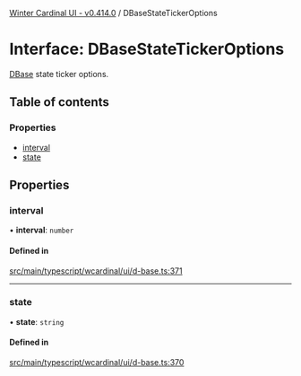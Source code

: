 [Winter Cardinal UI - v0.414.0](../index.md) / DBaseStateTickerOptions

# Interface: DBaseStateTickerOptions

[DBase](../classes/DBase.md) state ticker options.

## Table of contents

### Properties

- [interval](DBaseStateTickerOptions.md#interval)
- [state](DBaseStateTickerOptions.md#state)

## Properties

### interval

• **interval**: `number`

#### Defined in

[src/main/typescript/wcardinal/ui/d-base.ts:371](https://github.com/winter-cardinal/winter-cardinal-ui/blob/v0.414.0/src/main/typescript/wcardinal/ui/d-base.ts#L371)

___

### state

• **state**: `string`

#### Defined in

[src/main/typescript/wcardinal/ui/d-base.ts:370](https://github.com/winter-cardinal/winter-cardinal-ui/blob/v0.414.0/src/main/typescript/wcardinal/ui/d-base.ts#L370)

